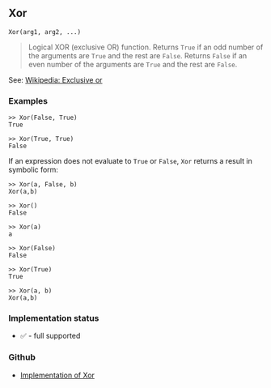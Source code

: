 ## Xor

```
Xor(arg1, arg2, ...)
```

> Logical XOR (exclusive OR) function. Returns `True` if an odd number of the arguments are `True` and the rest are `False`. Returns `False` if an even number of the arguments are `True` and the rest are `False`.
	
See: [Wikipedia: Exclusive or](https://en.wikipedia.org/wiki/Exclusive_or)

### Examples

```
>> Xor(False, True)
True

>> Xor(True, True)
False
```

If an expression does not evaluate to `True` or `False`, `Xor` returns a result in symbolic form:

```
>> Xor(a, False, b)
Xor(a,b)

>> Xor()
False

>> Xor(a)
a

>> Xor(False)
False

>> Xor(True)
True

>> Xor(a, b)
Xor(a,b)
```






### Implementation status

* &#x2705; - full supported

### Github

* [Implementation of Xor](https://github.com/axkr/symja_android_library/blob/master/symja_android_library/matheclipse-core/src/main/java/org/matheclipse/core/builtin/BooleanFunctions.java#L4784) 
